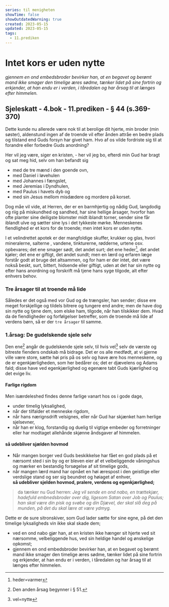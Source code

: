 ```yaml
---
series: til menigheten
showTime: false
showOutdatedWarning: true
created: 2023-05-15
updated: 2023-05-15
tags:
  - 11.prediken
---
```


# Intet kors er uden nytte
_gjennem en ond embedsbroder bevirker han, at en begavet og berømt mand ikke smager den timelige æres sødme, tænker lidet på sine fortrin og erkjender, at han endu er i verden, i tåredalen og har årsag til at længes efter himmelen._

## Sjeleskatt - 4.bok - 11.prediken - § 44 (s.369-370)
Dette kunde nu allerede være nok til at berolige dit hjerte, min broder (min søster), aldenstund ingen af de troende vil efter ånden attråe en bedre plads og tilstand end Guds forsyn har givet ham. Hvo af os vilde fordriste sig til at forandre eller forbedre Guds anordning?

Her vil jeg være, siger en kristen, - her vil jeg bo, efterdi min Gud har bragt og sat meg hid, selv om han befandt sig 
* med de tre mænd i den goende ovn, 
* med Daniel i løvehulen 
* med Johannes i fængslet, 
* med Jeremias i Dyndhulen, 
* med Paulus i havets dyb og 
* med sin Jesus mellom misdædere og mordere på korset. 

Dog måe vil vide, at Herren, der er en barmhjertig og nådig Gud, langdodig og riig på miskundhed og sandhed, har sine hellige årsager, hvorfor han ofte planter sine deiligste blomster midt iblandt torner, sender sine får iblandt ulve og sætter sine lys i det tykkeste mørke. Menneskenes fiendlighed er et kors for de troende; men intet kors er uden nytte.

I et velindrettet apotek er der mangfoldige skuffer, krukker og glas, hvori mineralerne, salterne , vandene, tinkturerne, rødderne, urtene osv. opbevares; det ene smager sødt, det andet surt; det ene heder[^1], det andet kjøler; det ene er giftigt, det andet sundt; men en lærd og erfaren læge forstår godt at bruge det altsammen, og for ham er der intet, det være nokså beskt, surt, bittert, hidsende eller giftigt, uden at det har sin nytte og efter hans anordning og forskrift må tjene hans syge tilgode, alt efter enhvers behov. 

### Tre årsager til at troende må lide
Således er det også med vor Gud og de trængsler, han sender; disse ere meget forskjellige og tildels bitrere og tungere end andre; men de have dog sin nytte og tjene dem, som elske ham, tilgode, når han tilskikker dem. Hvad da de fiendligheder og forfølgelser betreffer, som de troende må lide af verdens børn, så er der `tre årsager` til samme.

### 1.årsag: De gudelskende sjele selv 
Den ene[^2] angår de gudelskende sjele selv, til hvis vel[^3] selv de værste og bitreste fienders ondskab må bidrage. Det er os alle medfødt, at vi gjerne ville være store, sætte høi pris på os selv og have ære hos menneskene, og de er egenkjærligheden, som her bedårer os; det er djævelens og Adams fald; disse have ved egenkjærlighed og egenære tabt Guds kjærlighed og det evige liv. 

#### Farlige rigdom
Men isærdeleshed findes denne farlige vanart hos os i gode dage, 
- under timelig lyksalighed, 
- når der tilfalder et menneske rigdom, 
- når hans nærignsdrift velsignes, eller når Gud har skjænket ham herlige sjelsevner, 
- når han er klog, forstandig og duelig til vigtige embeder og forretninger eller har modtaget allehånde skjønne åndsgaver af himmelen. 

#### så udebliver sjælden hovmod
- Når mangen borger ved Guds beskikkelse har fået en god plads på et nærsomt sted i sin by og er bleven eier af et velbeliggende våningshus og mærker en bestandig forsøgelse af sit timelige gods, 
- når mangen lærd mand har opnået en høi ærespost i den geistlige eller verdslige stand og ser sig beundret og høiaget af enhver,  
**så udebliver sjelden hovmod, pralere, verdens og egenkjærlighed;** 

> da tænker nu Gud herren: _Jeg vil sende en ond nabo, en trættekjær, hadefuld embnedsbroder over dig, ligesom Satan over Job og Paulus; han skal være din pisk og svøbe og din Djævel, der skal slå deg på munden, på det du skal lære at være ydmyg._ 

Dette er de sure sitronskiver, som Gud lader sætte for sine egne, på det den timelige lyksaligheds vin ikke skal skade dem; 
- ved en ond nabo gjør han, at en kristen ikke hænger sit hjerte ved sit nærsomme, velbeliggende hus, ved sin heldige handel og ønskelige opkomst; 
- gjennem en ond embedsbroder bevirker han, at en begavet og berømt mand ikke smager den timelige æres sødme, tænker lidet på sine fortrin og erkjender, at han endu er i verden, i tåredalen og har årsag til at længes efter himmelen.

[^1]: heder=varmer
[^2]: Den anden årsag begynner i § 51.
[^3]: vel=nytte